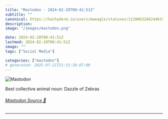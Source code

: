 ```yaml
---
title: "Mastodon - 2024-02-28T00:41:51Z"
subtitle: ""
canonical: https://hachyderm.io/users/mweagle/statuses/112006326624461966
description:
image: "/images/mastodon.png"

date: 2024-02-28T00:41:51Z
lastmod: 2024-02-28T00:41:51Z
image: ""
tags: ["Social Media"]

categories: ["mastodon"]
# generated: 2025-07-21T21:15:38-07:00
---
```

![Mastodon](/images/mastodon.png)

<p>Best collective animal noun: Dazzle of Zebras</p>


###### [Mastodon Source 🐘](https://hachyderm.io/@mweagle/112006326624461966)

___
